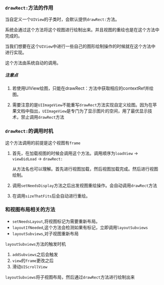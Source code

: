 
### `drawRect:`方法的作用

当自定义一个`UIView`的子类时，会默认提供`drawRect:`方法。

系统会通过这个方法将这个视图进行绘制出来。并且视图的重绘也是在这个方法中完成的。

当我们想要在这个`UIView`中进行一些自己的图形绘制操作的时候就在这个方法中进行实现。

这个方法由系统自动的调用。

##### 注意点

1. 若使用UIView绘图，只能在drawRect：方法中获取相应的contextRef并绘图。

2. 需要注意的是`UIImageView`不能重写`drawRect`方法实现自定义绘图。因为在苹果文档中指出，`UIImageView`是专门为了显示图片的空间，用了最优显示技术，禁止调用`drawRect`方法

### `drawRect:`的调用时机

这个方法调用的前提是这个视图有`frame`

1. 首先，在加载视图的时候会调用这个方法。调用顺序为`loadView` -> `viewDidLoad` -> `drawRect:`
    
    从方法名也可以理解。首先进行视图加载，然后视图加载完成。然后进行视图绘制。
2. 调用`setNeedsDisplay`方法之后出发视图重绘操作。会自动调用`drawRect`方法
3. 在调用`sizeThatFits`后会自动进行重绘。

### 和视图布局相关的方法

* `setNeedsLayout`,将视图标记为需要重新布局。
* `layoutIfNeeded`,这个方法会检测如果有标记，立即调用`layoutSubviews`
* `layoutSubviews`,对子视图重新布局

`layoutSubviews`方法的触发时机

1. `addSubviews`之后会触发
2. `view`的`frame`更改之后
3. 滑动`UIScrollView`

`layoutSubviews`将子视图布局，然后通过`drawRect`方法进行绘制出来



